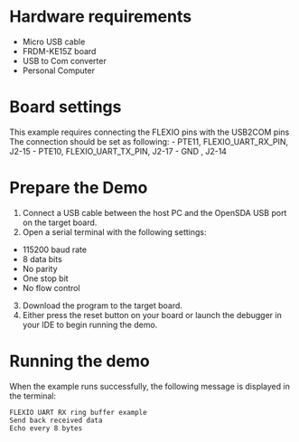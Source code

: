 Hardware requirements
=====================
- Micro USB cable
- FRDM-KE15Z board
- USB to Com converter
- Personal Computer

Board settings
==============
This example requires connecting the FLEXIO pins with the USB2COM pins
The connection should be set as following:
    - PTE11, FLEXIO_UART_RX_PIN, J2-15
    - PTE10, FLEXIO_UART_TX_PIN, J2-17
    -        GND               , J2-14

Prepare the Demo
================
1.  Connect a USB cable between the host PC and the OpenSDA USB port on the target board.
2.  Open a serial terminal with the following settings:
   - 115200 baud rate
   - 8 data bits
   - No parity
   - One stop bit
   - No flow control
3. Download the program to the target board.
4. Either press the reset button on your board or launch the debugger in your IDE to begin running the demo.

Running the demo
================
When the example runs successfully, the following message is displayed in the terminal:

~~~~~~~~~~~~~~~~~~~~~
FLEXIO UART RX ring buffer example
Send back received data
Echo every 8 bytes
~~~~~~~~~~~~~~~~~~~~~
